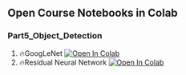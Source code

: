 ## Open Course Notebooks in Colab
### Part5_Object_Detection
1. 🔥GoogLeNet [![Open In Colab](https://colab.research.google.com/assets/colab-badge.svg)](https://colab.research.google.com/github/TA-aiacademy/course_3.0/blob/CNN/05_CVCNN/Part5_Object_Detection/01_YOLOv7_Train.ipynb)
2. 🔥Residual Neural Network [![Open In Colab](https://colab.research.google.com/assets/colab-badge.svg)](https://colab.research.google.com/github/TA-aiacademy/course_3.0/blob/CNN/05_CVCNN/Part5_Object_Detection/02_YOLOv7_Predict.ipynb)

